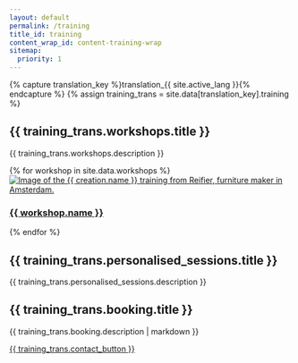 ```yaml
---
layout: default
permalink: /training
title_id: training
content_wrap_id: content-training-wrap
sitemap:
  priority: 1
---
```


{% capture translation_key %}translation_{{ site.active_lang }}{% endcapture %}
{% assign training_trans = site.data[translation_key].training %}

## {{ training_trans.workshops.title }}

{{ training_trans.workshops.description }}

<div class="creations-container">
  {% for workshop in site.data.workshops %}
    <div class="creation-card">
      <a href="{{ 'workshops/' | append: workshop.url_tag | relative_url }}">
        <div class="creation-image-wrap">
            <img
              {% include img-responsive-content.html name=workshop.main_image default_size="400" %}
              sizes="(max-width: 500px) 95vw, (max-width: 1200px) 50vw, 30vw"
              alt="Image of the {{ creation.name }} training from Reifier, furniture maker in Amsterdam."
              class="creation-image"
            >
        </div>
        <h3 class="creation-name navigation-button">{{ workshop.name }}</h3>
      </a>
    </div>
  {% endfor %}
</div>

## {{ training_trans.personalised_sessions.title }}

{{ training_trans.personalised_sessions.description }}

## {{ training_trans.booking.title }}

{{ training_trans.booking.description | markdown }}

<p class="center-align">
<a href="{{ 'contact' | relative_url  }}" class="button navigation-button">{{ training_trans.contact_button }}</a>
</p>
